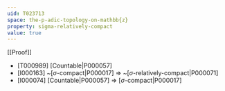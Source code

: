 ```yaml
---
uid: T023713
space: the-p-adic-topology-on-mathbb{z}
property: sigma-relatively-compact
value: true
---
```

[[Proof]]

* [T000989] [Countable|P000057]
* [I000163] ~[$\sigma$-compact|P000017] => ~[$\sigma$-relatively-compact|P000071]
* [I000074] [Countable|P000057] => [$\sigma$-compact|P000017]


